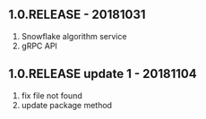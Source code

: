 
## 1.0.RELEASE - 20181031

1. Snowflake algorithm service
2. gRPC API

## 1.0.RELEASE update 1 - 20181104

1. fix file not found
2. update package method
